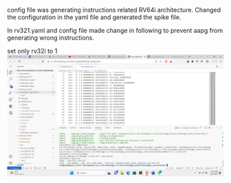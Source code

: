 config file was generating instructions related RV64i architecture. Changed the configuration in the yaml file and generated the spike file.


In rv321.yaml and config file made change in following to prevent aapg from generating wrong instructions.

set only rv32i to 1![Alt text](<Screenshot (100).png>)